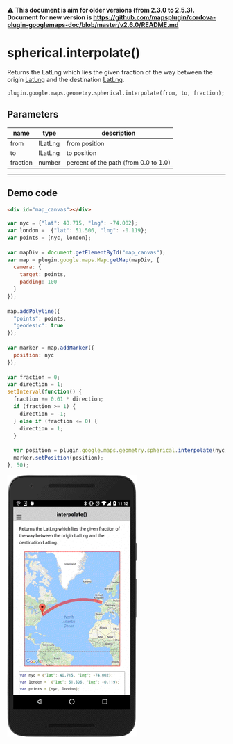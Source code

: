 :warning: **This document is aim for older versions (from 2.3.0 to 2.5.3).
Document for new version is https://github.com/mapsplugin/cordova-plugin-googlemaps-doc/blob/master/v2.6.0/README.md**

# spherical.interpolate()

Returns the LatLng which lies the given fraction of the way between the origin [LatLng](../../../LatLng/README.md) and the destination [LatLng](../../../LatLng/README.md).

```
plugin.google.maps.geometry.spherical.interpolate(from, to, fraction);
```

## Parameters

name           | type          | description
---------------|---------------|---------------------------------------
from           | ILatLng       | from position
to             | ILatLng       | to position
fraction       | number        | percent of the path (from 0.0 to 1.0)
-----------------------------------------------------------------------

## Demo code
```html
<div id="map_canvas"></div>
```

```js
var nyc = {"lat": 40.715, "lng": -74.002};
var london =  {"lat": 51.506, "lng": -0.119};
var points = [nyc, london];

var mapDiv = document.getElementById("map_canvas");
var map = plugin.google.maps.Map.getMap(mapDiv, {
  camera: {
    target: points,
    padding: 100
  }
});

map.addPolyline({
  "points": points,
  "geodesic": true
});

var marker = map.addMarker({
  position: nyc
});

var fraction = 0;
var direction = 1;
setInterval(function() {
  fraction += 0.01 * direction;
  if (fraction >= 1) {
    direction = -1;
  } else if (fraction <= 0) {
    direction = 1;
  }

  var position = plugin.google.maps.geometry.spherical.interpolate(nyc, london, fraction);
  marker.setPosition(position);
}, 50);


```

![](image.gif)

